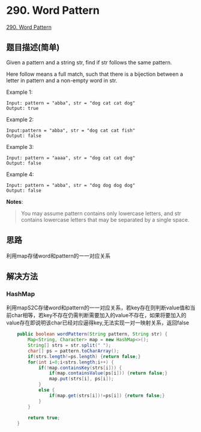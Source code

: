# 290. Word Pattern
[290. Word Pattern](https://leetcode-cn.com/problems/word-pattern/)

## 题目描述(简单)

Given a pattern and a string str, find if str follows the same pattern.

Here follow means a full match, such that there is a bijection between a letter in pattern and a non-empty word in str.

Example 1:
```
Input: pattern = "abba", str = "dog cat cat dog"
Output: true
```
Example 2:
```
Input:pattern = "abba", str = "dog cat cat fish"
Output: false
```
Example 3:
```
Input: pattern = "aaaa", str = "dog cat cat dog"
Output: false
```
Example 4:
```
Input: pattern = "abba", str = "dog dog dog dog"
Output: false
```
**Notes**:
> You may assume pattern contains only lowercase letters, and str contains lowercase letters that may be separated by a single space.


## 思路
利用map存储word和pattern的一一对应关系

## 解决方法

### HashMap

利用mapS2C存储word和pattern的一一对应关系，若key存在则判断value值和当前char相等，若key不存在仍需判断需要加入的value不存在，如果将要加入的value存在即说明该char已经对应逼得key,无法实现一对一映射关系，返回false

```java
    public boolean wordPattern(String pattern, String str) {
    	Map<String, Character> map = new HashMap<>();
        String[] strs = str.split(" ");
        char[] ps = pattern.toCharArray();
        if(strs.length!=ps.length) {return false;}
        for(int i=0;i<strs.length;i++) {
        	if(!map.containsKey(strs[i])) {
        		if(map.containsValue(ps[i])) {return false;}
        		map.put(strs[i], ps[i]);
        	}
        	else {
				if(map.get(strs[i])!=ps[i]) {return false;}
			}
        }
        
        return true;
    }
```




